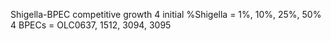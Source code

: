 Shigella-BPEC competitive growth
4 initial %Shigella = 1%, 10%, 25%, 50%
4 BPECs = OLC0637, 1512, 3094, 3095
